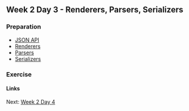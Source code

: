 ## Week 2 Day 3 - Renderers, Parsers, Serializers

### Preparation
- [JSON API](http://jsonapi.org/)
- [Renderers](http://www.django-rest-framework.org/api-guide/renderers/)
- [Parsers](http://www.django-rest-framework.org/api-guide/parsers/)
- [Serializers](http://www.django-rest-framework.org/api-guide/serializers/)

### Exercise

#### Links
Next: [Week 2 Day 4](W2D4.md)
